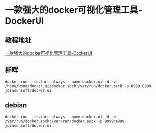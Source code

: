 # 一款强大的docker可视化管理工具-DockerUI

## 教程地址
[一款强大的docker可视化管理工具-DockerUI](https://juejin.cn/post/7226979399715127357)

## 群晖
``` shell
docker run --restart always --name docker.ui -d -v /home/wood/docker.ui/docker.sock:/var/run/docker.sock -p 8999:8999 joinsunsoft/docker.ui
```

## debian
``` shell
docker run --restart always --name docker.ui -d -v /var/run/docker.sock:/var/run/docker.sock -p 8999:8999 joinsunsoft/docker.ui
```